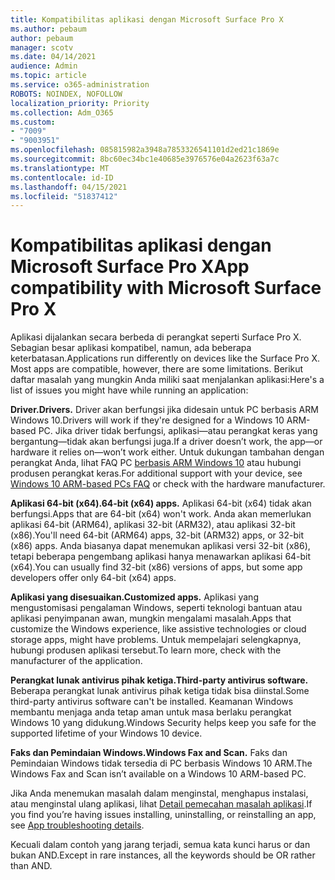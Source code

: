 ```yaml
---
title: Kompatibilitas aplikasi dengan Microsoft Surface Pro X
ms.author: pebaum
author: pebaum
manager: scotv
ms.date: 04/14/2021
audience: Admin
ms.topic: article
ms.service: o365-administration
ROBOTS: NOINDEX, NOFOLLOW
localization_priority: Priority
ms.collection: Adm_O365
ms.custom:
- "7009"
- "9003951"
ms.openlocfilehash: 085815982a3948a7853326541101d2ed21c1869e
ms.sourcegitcommit: 8bc60ec34bc1e40685e3976576e04a2623f63a7c
ms.translationtype: MT
ms.contentlocale: id-ID
ms.lasthandoff: 04/15/2021
ms.locfileid: "51837412"
---
```

# <a name="app-compatibility-with-microsoft-surface-pro-x"></a><span data-ttu-id="3859f-102">Kompatibilitas aplikasi dengan Microsoft Surface Pro X</span><span class="sxs-lookup"><span data-stu-id="3859f-102">App compatibility with Microsoft Surface Pro X</span></span>

<span data-ttu-id="3859f-103">Aplikasi dijalankan secara berbeda di perangkat seperti Surface Pro X. Sebagian besar aplikasi kompatibel, namun, ada beberapa keterbatasan.</span><span class="sxs-lookup"><span data-stu-id="3859f-103">Applications run differently on devices like the Surface Pro X. Most apps are compatible, however, there are some limitations.</span></span> <span data-ttu-id="3859f-104">Berikut daftar masalah yang mungkin Anda miliki saat menjalankan aplikasi:</span><span class="sxs-lookup"><span data-stu-id="3859f-104">Here's a list of issues you might have while running an application:</span></span> 

<span data-ttu-id="3859f-105">**Driver.**</span><span class="sxs-lookup"><span data-stu-id="3859f-105">**Drivers.**</span></span> <span data-ttu-id="3859f-106">Driver akan berfungsi jika didesain untuk PC berbasis ARM Windows 10.</span><span class="sxs-lookup"><span data-stu-id="3859f-106">Drivers will work if they're designed for a Windows 10 ARM-based PC.</span></span> <span data-ttu-id="3859f-107">Jika driver tidak berfungsi, aplikasi—atau perangkat keras yang bergantung—tidak akan berfungsi juga.</span><span class="sxs-lookup"><span data-stu-id="3859f-107">If a driver doesn’t work, the app—or hardware it relies on—won’t work either.</span></span> <span data-ttu-id="3859f-108">Untuk dukungan tambahan dengan perangkat Anda, lihat FAQ PC [berbasis ARM Windows 10](https://support.microsoft.com/windows/windows-10-arm-based-pcs-faq-477f51df-2e3b-f68f-31b0-06f5e4f8ebb5) atau hubungi produsen perangkat keras.</span><span class="sxs-lookup"><span data-stu-id="3859f-108">For additional support with your device, see [Windows 10 ARM-based PCs FAQ](https://support.microsoft.com/windows/windows-10-arm-based-pcs-faq-477f51df-2e3b-f68f-31b0-06f5e4f8ebb5) or check with the hardware manufacturer.</span></span>

<span data-ttu-id="3859f-109">**Aplikasi 64-bit (x64).**</span><span class="sxs-lookup"><span data-stu-id="3859f-109">**64-bit (x64) apps.**</span></span> <span data-ttu-id="3859f-110">Aplikasi 64-bit (x64) tidak akan berfungsi.</span><span class="sxs-lookup"><span data-stu-id="3859f-110">Apps that are 64-bit (x64) won't work.</span></span> <span data-ttu-id="3859f-111">Anda akan memerlukan aplikasi 64-bit (ARM64), aplikasi 32-bit (ARM32), atau aplikasi 32-bit (x86).</span><span class="sxs-lookup"><span data-stu-id="3859f-111">You'll need 64-bit (ARM64) apps, 32-bit (ARM32) apps, or 32-bit (x86) apps.</span></span> <span data-ttu-id="3859f-112">Anda biasanya dapat menemukan aplikasi versi 32-bit (x86), tetapi beberapa pengembang aplikasi hanya menawarkan aplikasi 64-bit (x64).</span><span class="sxs-lookup"><span data-stu-id="3859f-112">You can usually find 32-bit (x86) versions of apps, but some app developers offer only 64-bit (x64) apps.</span></span>

<span data-ttu-id="3859f-113">**Aplikasi yang disesuaikan.**</span><span class="sxs-lookup"><span data-stu-id="3859f-113">**Customized apps.**</span></span> <span data-ttu-id="3859f-114">Aplikasi yang mengustomisasi pengalaman Windows, seperti teknologi bantuan atau aplikasi penyimpanan awan, mungkin mengalami masalah.</span><span class="sxs-lookup"><span data-stu-id="3859f-114">Apps that customize the Windows experience, like assistive technologies or cloud storage apps, might have problems.</span></span> <span data-ttu-id="3859f-115">Untuk mempelajari selengkapnya, hubungi produsen aplikasi tersebut.</span><span class="sxs-lookup"><span data-stu-id="3859f-115">To learn more, check with the manufacturer of the application.</span></span>

<span data-ttu-id="3859f-116">**Perangkat lunak antivirus pihak ketiga.**</span><span class="sxs-lookup"><span data-stu-id="3859f-116">**Third-party antivirus software.**</span></span> <span data-ttu-id="3859f-117">Beberapa perangkat lunak antivirus pihak ketiga tidak bisa diinstal.</span><span class="sxs-lookup"><span data-stu-id="3859f-117">Some third-party antivirus software can't be installed.</span></span> <span data-ttu-id="3859f-118">Keamanan Windows membantu menjaga anda tetap aman untuk masa berlaku perangkat Windows 10 yang didukung.</span><span class="sxs-lookup"><span data-stu-id="3859f-118">Windows Security helps keep you safe for the supported lifetime of your Windows 10 device.</span></span>

<span data-ttu-id="3859f-119">**Faks dan Pemindaian Windows.**</span><span class="sxs-lookup"><span data-stu-id="3859f-119">**Windows Fax and Scan.**</span></span> <span data-ttu-id="3859f-120">Faks dan Pemindaian Windows tidak tersedia di PC berbasis Windows 10 ARM.</span><span class="sxs-lookup"><span data-stu-id="3859f-120">The Windows Fax and Scan isn’t available on a Windows 10 ARM-based PC.</span></span>

<span data-ttu-id="3859f-121">Jika Anda menemukan masalah dalam menginstal, menghapus instalasi, atau menginstal ulang aplikasi, lihat [Detail pemecahan masalah aplikasi](https://docs.microsoft.com/troubleshoot/mem/intune/troubleshoot-app-install#app-troubleshooting-details).</span><span class="sxs-lookup"><span data-stu-id="3859f-121">If you find you’re having issues installing, uninstalling, or reinstalling an app, see [App troubleshooting details](https://docs.microsoft.com/troubleshoot/mem/intune/troubleshoot-app-install#app-troubleshooting-details).</span></span>

<span data-ttu-id="3859f-122">Kecuali dalam contoh yang jarang terjadi, semua kata kunci harus or dan bukan AND.</span><span class="sxs-lookup"><span data-stu-id="3859f-122">Except in rare instances, all the keywords should be OR rather than AND.</span></span>